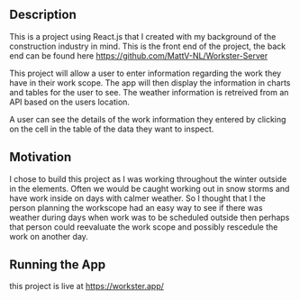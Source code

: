 ## Description

This is a project using React.js that I created with my background of the construction industry in mind. This is the front end of the project, the back end can be found here https://github.com/MattV-NL/Workster-Server

This project will allow a user to enter information regarding the work they have in their work scope. The app will then display the information in charts and tables for the user to see. The weather information is retreived from an API based on the users location.

A user can see the details of the work information they entered by clicking on the cell in the table of the data they want to inspect.

## Motivation

I chose to build this project as I was working throughout the winter outside in the elements. Often we would be caught working out in snow storms and have work inside on days with calmer weather. So I thought that I the person planning the workscope had an easy way to see if there was weather during days when work was to be scheduled outside then perhaps that person could reevaluate the work scope and possibly rescedule the work on another day.

## Running the App
this project is live at https://workster.app/
